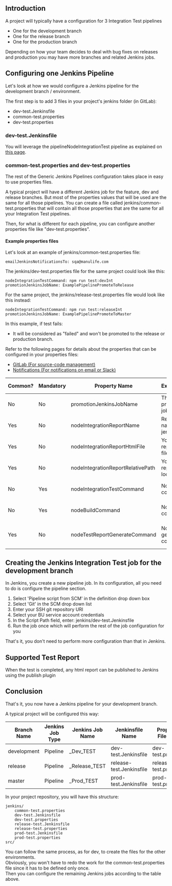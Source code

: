 ## Introduction
A project will typically have a configuration for 3 Integration Test pipelines
- One for the development branch
- One for the release branch
- One for the production branch

Depending on how your team decides to deal with bug fixes on releases and production you may have more branches and related Jenkins jobs.

## Configuring one Jenkins Pipeline
Let's look at how we would configure a Jenkins pipeline for the development branch / environment.

The first step is to add 3 files in your project's jenkins folder (in GitLab):
- dev-test.Jenkinsfile
- common-test.properties
- dev-test.properties

### dev-test.Jenkinsfile

You will leverage the pipelineNodeIntegrationTest pipeline as explained on [this page](docs/test.md).

### common-test.properties and dev-test.properties
The rest of the Generic Jenkins Pipelines configuration takes place in easy to use properties files.

A typical project will have a different Jenkins job for the feature, dev and release branches.
But most of the properties values that will be used are the same for all those pipelines.
You can create a file called jenkins/common-test.properties that will contain all those properties that are the same for all your Integration Test pipelines.

Then, for what is different for each pipeline, you can configure another properties file like "dev-test.properties".

#### Example properties files

Let's look at an example of jenkins/common-test.properties file:  
```properties
emailJenkinsNotificationsTo: sqa@manulife.com  
```

The jenkins/dev-test.properties file for the same project could look like this:

```properties:
nodeIntegrationTestCommand: npm run test:devInt
promotionJenkinsJobName: ExamplePipelinePromoteToRelease
```

For the same project, the jenkins/release-test.properties file would look like this instead:

```properties:
nodeIntegrationTestCommand: npm run test:releaseInt
promotionJenkinsJobName: ExamplePipelinePromoteToMaster
```
In this example, if test fails:
 * It will be considered as "failed" and won't be promoted to the release or production branch.

Refer to the following pages for details about the properties that can be configured in your properties files:
 * [GitLab (For source-code management)](docs/gitlab.md)
 * [Notifications (For notifications on email or Slack)](docs/notifications.md)

| Common? | Mandatory | Property Name | Explaination | Possible Values | Default Value |
| ------------- | ------------- | ------------- | ------------ | --------------- | ------------- |
| No | No | promotionJenkinsJobName | The code promotion job | Your promotion job name | N/A |
| Yes | No | nodeIntegrationReportName | Report name on jenkins | Your report name | Integration report |
| Yes | No | nodeIntegrationReportHtmlFile | Your test report html file | index.html | N/A |
| Yes | No | nodeIntegrationReportRelativePath | Your test report location | serenatiy/report | N/A |
| No | Yes | nodeIntegrationTestCommand | Node test command | Your special Node test command| N/A |
| No | Yes | nodeBuildCommand | Node build command | Your special Node build command | N/A |
| Yes | No | nodeTestReportGenerateCommand | Node report generation command | Your special Node report generation command | N/A |

## Creating the Jenkins Integration Test job for the development branch
In Jenkins, you create a new pipeline job.
In its configuration, all you need to do is configure the pipeline section.

1. Select 'Pipeline script from SCM' in the definition drop down box
2. Select 'Git' in the SCM drop down list
3. Enter your SSH git repository URI 
4. Select your BU service account credentials
5. In the Script Path field, enter: jenkins/dev-test.Jenkinsfile
6. Run the job once which will perform the rest of the job configuration for you

That's it, you don't need to perform more configuration than that in Jenkins.

## Supported Test Report
When the test is completed, any html report can be published to Jenkins using the publish plugin

## Conclusion
That's it, you now have a Jenkins pipeline for your development branch.

A typical project will be configured this way:

| Branch Name | Jenkins Job Type | Jenkins Job Name | Jenkinsfile Name | Properties File Name | Jenkins job branches |
| ------------- | ------------- | ------------- | ------------ | --------------- | --------------- |
| development | Pipeline | <project name>_Dev_TEST | dev-test.Jenkinsfile | dev-test.properties | dev |
| release | Pipeline | <project name>_Release_TEST | release-test.Jenkinsfile | release-test.properties | release |
| master | Pipeline | <project name>_Prod_TEST | prod-test.Jenkinsfile | prod-test.properties | master |

In your project repository, you will have this structure:

```
jenkins/  
    common-test.properties  
    dev-test.Jenkinsfile  
    dev-test.properties  
    release-test.Jenkinsfile  
    release-test.properties  
    prod-test.Jenkinsfile  
    prod-test.properties  
src/  
```

You can follow the same process, as for dev, to create the files for the other environments.  
Obviously, you won't have to redo the work for the common-test.properties file since it has to be defined only once.  
Then you can configure the remaining Jenkins jobs according to the table above.
